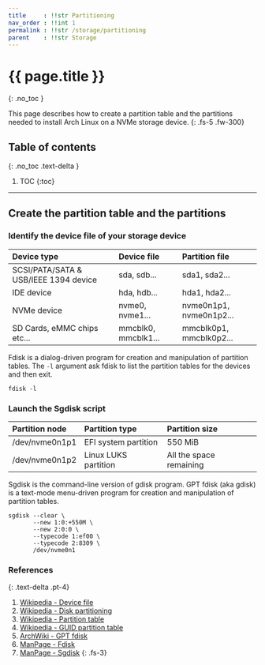 ```yaml
---
title     : !!str Partitioning
nav_order : !!int 1
permalink : !!str /storage/partitioning
parent    : !!str Storage
---
```


# {{ page.title }}
{: .no_toc }

This page describes how to create a partition table and the partitions needed to install Arch Linux on a NVMe storage device.
{: .fs-5 .fw-300}

## Table of contents
{: .no_toc .text-delta }

1. TOC
{:toc}

---

## Create the partition table and the partitions

### Identify the device file of your storage device

| Device type                           | Device file         | Partition file          |
| :------------------------------------ | :------------------ | :---------------------- |
| SCSI/PATA/SATA & USB/IEEE 1394 device | sda, sdb...         | sda1, sda2...           |
| IDE device                            | hda, hdb...         | hda1, hda2...           |
| NVMe device                           | nvme0, nvme1...     | nvme0n1p1, nvme0n1p2... |
| SD Cards, eMMC chips etc...           | mmcblk0, mmcblk1... | mmcblk0p1, mmcblk0p2... |

Fdisk is a dialog-driven program for creation and manipulation of partition tables. The `-l` argument ask fdisk to list the partition tables for the devices and then exit.

```
fdisk -l
```

### Launch the Sgdisk script

| Partition node | Partition type       | Partition size          |
| :------------- | :------------------- | :---------------------- |
| /dev/nvme0n1p1 | EFI system partition | 550 MiB                 |
| /dev/nvme0n1p2 | Linux LUKS partition | All the space remaining |

Sgdisk is the command-line version of gdisk program. GPT fdisk (aka gdisk) is a text-mode menu-driven program for creation and manipulation of partition tables.

```
sgdisk --clear \
       --new 1:0:+550M \
       --new 2:0:0 \
       --typecode 1:ef00 \
       --typecode 2:8309 \
       /dev/nvme0n1
```

### References
{: .text-delta .pt-4}

1. [Wikipedia - Device file](https://en.wikipedia.org/wiki/Device_file)
1. [Wikipedia - Disk partitioning](https://en.wikipedia.org/wiki/Disk_partitioning)
1. [Wikipedia - Partition table](https://en.wikipedia.org/wiki/Partition_table)
1. [Wikipedia - GUID partition table](https://en.wikipedia.org/wiki/GUID_Partition_Table)
1. [ArchWiki - GPT fdisk](https://wiki.archlinux.org/index.php/GPT_fdisk)
1. [ManPage - Fdisk](https://jlk.fjfi.cvut.cz/arch/manpages/man/core/util-linux/fdisk.8.en)
1. [ManPage - Sgdisk](https://jlk.fjfi.cvut.cz/arch/manpages/man/extra/gptfdisk/sgdisk.8.en)
{: .fs-3}
